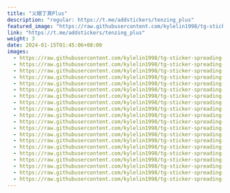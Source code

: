 ```yaml
---
title: "义眼丁真Plus"
description: "regular: https://t.me/addstickers/tenzing_plus"
featured_image: "https://raw.githubusercontent.com/kylelin1998/tg-sticker-spreading-worldwide-images/main/img/ce1bda43-0140-4e59-856a-fb2305cbef25.jpg"
link: "https://t.me/addstickers/tenzing_plus"
weight: 3
date: 2024-01-15T01:45:06+08:00
images:
  - https://raw.githubusercontent.com/kylelin1998/tg-sticker-spreading-worldwide-images/main/img/ce1bda43-0140-4e59-856a-fb2305cbef25.jpg
  - https://raw.githubusercontent.com/kylelin1998/tg-sticker-spreading-worldwide-images/main/img/84f8eb26-1074-41a4-9b6b-f44324829201.jpg
  - https://raw.githubusercontent.com/kylelin1998/tg-sticker-spreading-worldwide-images/main/img/db17c25f-f59a-4c06-bf88-8b66d015f55a.jpg
  - https://raw.githubusercontent.com/kylelin1998/tg-sticker-spreading-worldwide-images/main/img/516d027e-6232-4562-a05c-2fcb9f2a13a0.jpg
  - https://raw.githubusercontent.com/kylelin1998/tg-sticker-spreading-worldwide-images/main/img/d88ac515-39f4-4f49-ab55-b831ceea4262.jpg
  - https://raw.githubusercontent.com/kylelin1998/tg-sticker-spreading-worldwide-images/main/img/9d236005-56f0-447f-b183-95af1dd2ad2a.jpg
  - https://raw.githubusercontent.com/kylelin1998/tg-sticker-spreading-worldwide-images/main/img/e8164b88-413b-432f-af53-c99a79754204.jpg
  - https://raw.githubusercontent.com/kylelin1998/tg-sticker-spreading-worldwide-images/main/img/bef1061c-72f7-4cad-b3aa-34f67607876d.jpg
  - https://raw.githubusercontent.com/kylelin1998/tg-sticker-spreading-worldwide-images/main/img/f4e99ae0-e217-47a6-add6-c600249d46e4.jpg
  - https://raw.githubusercontent.com/kylelin1998/tg-sticker-spreading-worldwide-images/main/img/00c1d2fb-dcd5-45f5-9395-e0051cf0ebab.jpg
  - https://raw.githubusercontent.com/kylelin1998/tg-sticker-spreading-worldwide-images/main/img/8888984f-c7cd-44f6-8701-1239a2fa5276.jpg
  - https://raw.githubusercontent.com/kylelin1998/tg-sticker-spreading-worldwide-images/main/img/d99688b4-4109-484f-bc3b-3390b7092656.jpg
  - https://raw.githubusercontent.com/kylelin1998/tg-sticker-spreading-worldwide-images/main/img/77cb8ea9-0e1b-41c0-99b1-49c0938afbfe.jpg
  - https://raw.githubusercontent.com/kylelin1998/tg-sticker-spreading-worldwide-images/main/img/9cd25be8-8f10-4152-bc6e-f7ec6d2d50cf.jpg
  - https://raw.githubusercontent.com/kylelin1998/tg-sticker-spreading-worldwide-images/main/img/78504730-b7b8-4663-8a5e-04c3c9465663.jpg
  - https://raw.githubusercontent.com/kylelin1998/tg-sticker-spreading-worldwide-images/main/img/8d31305a-555d-46c8-9b29-1d8b5485a4d5.jpg
  - https://raw.githubusercontent.com/kylelin1998/tg-sticker-spreading-worldwide-images/main/img/7ec10ca3-d21f-4bd9-ba68-46ed2e5132a1.jpg
  - https://raw.githubusercontent.com/kylelin1998/tg-sticker-spreading-worldwide-images/main/img/6f48b744-0f82-4e86-848c-e2aa42caa686.jpg
  - https://raw.githubusercontent.com/kylelin1998/tg-sticker-spreading-worldwide-images/main/img/79d6afa1-2138-4070-adc8-81cc77ff58ba.jpg
  - https://raw.githubusercontent.com/kylelin1998/tg-sticker-spreading-worldwide-images/main/img/c98a1422-ff3d-4d6e-a658-3be30f59cb19.jpg
---
```

